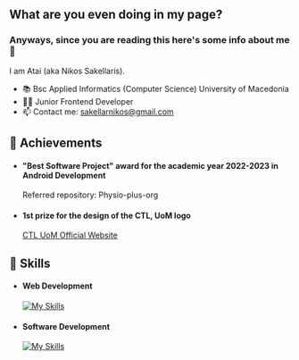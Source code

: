 ## What are you even doing in my page? 
### Anyways, since you are reading this here's some info about me 👋

I am Atai (aka Nikos Sakellaris).

- :books: Bsc Applied Informatics (Computer Science) University of Macedonia
- 🧑‍💻 Junior Frontend Developer
- 📫 Contact me: sakellarnikos@gmail.com

## 🥇 Achievements

- #### "Best Software Project" award for the academic year 2022-2023 in Android Development
  Referred repository: Physio-plus-org

- #### 1st prize for the design of the CTL, UoM logo
  [CTL UoM Official Website](https://ctl.uom.gr/)

## 🦾 Skills

- #### Web Development

  [![My Skills](https://skillicons.dev/icons?i=html,css,tailwind,typescript)](https://skillicons.dev)

- #### Software Development

  [![My Skills](https://skillicons.dev/icons?i=java,c,eclipse,androidstudio)](https://skillicons.dev)

